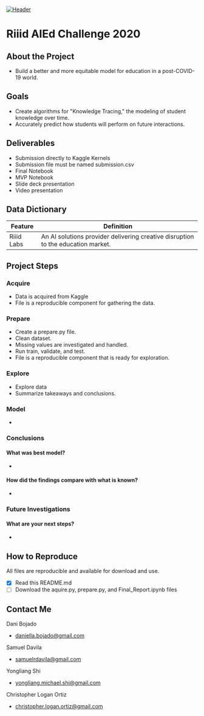 [![Header](https://github.com/Riiid-Team/Riiid-Project/blob/main/images/Riiid!%20Project.png "Header")](https://www.kaggle.com/c/riiid-test-answer-prediction/overview/description)

# Riiid AIEd Challenge 2020

## About the Project
- Build a better and more equitable model for education in a post-COVID-19 world.

## Goals
- Create algorithms for "Knowledge Tracing," the modeling of student knowledge over time. 
- Accurately predict how students will perform on future interactions. 


## Deliverables
- Submission directly to Kaggle Kernels
- Submission file must be named submission.csv
- Final Notebook
- MVP Notebook
- Slide deck presentation
- Video presentation


## Data Dictionary
| Feature | Definition |
|---------------------------|--------------------------------------------------|
| Riiid Labs  | An AI solutions provider delivering creative disruption to the education market. |  
 

## Project Steps
### Acquire
- Data is acquired from Kaggle 
- File is a reproducible component for gathering the data.

### Prepare
- Create a prepare.py file. 
- Clean dataset.
- Missing values are investigated and handled.
- Run train, validate, and test.
- File is a reproducible component that is ready for exploration.

### Explore
- Explore data
- Summarize takeaways and conclusions.   

### Model
- 

### Conclusions
#### What was best model?
- 

#### How did the findings compare with what is known?
- 


### Future Investigations
#### What are your next steps?
- 

## How to Reproduce
All files are reproducible and available for download and use.
- [x] Read this README.md
- [ ] Download the aquire.py, prepare.py, and Final_Report.ipynb files

## Contact Me 
Dani Bojado
- daniella.bojado@gmail.com 

Samuel Davila
- samuelrdavila@gmail.com

Yongliang Shi
- yongliang.michael.shi@gmail.com

Christopher Logan Ortiz
- christopher.logan.ortiz@gmail.com
